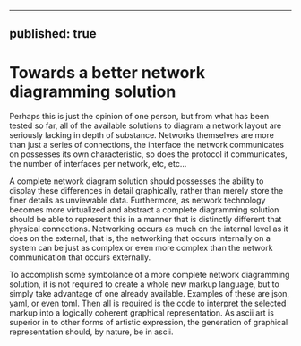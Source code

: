
---
published: true
---

Towards a better network diagramming solution
==============================================

Perhaps this is just the opinion of one person, but from what has been tested so far, all of the available
solutions to diagram a network layout are seriously lacking in depth of substance. Networks themselves are
more than just a series of connections, the interface the network communicates on possesses its own
characteristic, so does the protocol it communicates, the number of interfaces per network, etc, etc...

A complete network diagram solution should possesses the ability to display these differences in detail
graphically, rather than merely store the finer details as unviewable data. Furthermore, as network technology becomes
more virtualized and abstract a complete diagramming solution should be able to represent this in a manner
that is distinctly different that physical connections. Networking occurs as much on the internal level as it
does on the external, that is, the networking that occurs internally on a system can be just as complex or
even more complex than the network communication that occurs externally. 

To accomplish some symbolance of a more complete network diagramming solution, it is not required to create a
whole new markup language, but to simply take advantage of one already available. Examples of these are json,
yaml, or even toml. Then all is required is the code to interpret the selected markup into a logically
coherent graphical representation. As ascii art is superior in to other forms of artistic expression, the
generation of graphical representation should, by nature, be in ascii. 


